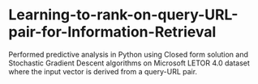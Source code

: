 # Learning-to-rank-on-query-URL-pair-for-Information-Retrieval
Performed predictive analysis in Python using Closed form solution and Stochastic Gradient Descent algorithms on Microsoft LETOR 4.0 dataset where the input vector is derived from a query-URL pair.
